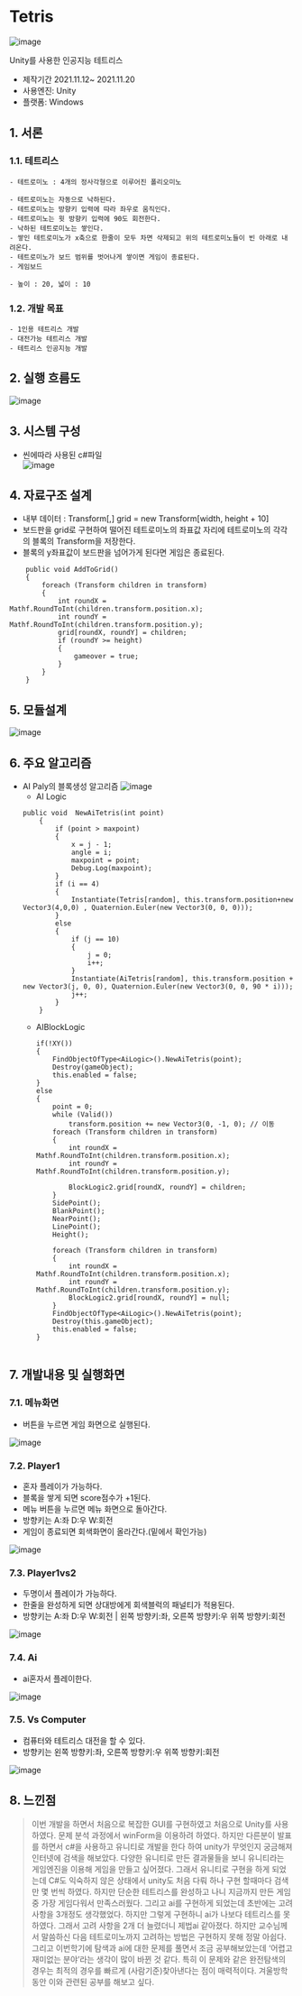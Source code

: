 # Tetris

![image](https://github.com/KitYoonJeongmin/Tetris/assets/102850131/7746f63a-e909-470e-a80d-07dac95a7a86)

Unity를 사용한 인공지능 테트리스
- 제작기간 2021.11.12~ 2021.11.20
- 사용엔진: Unity
- 플랫폼: Windows

## 1. 서론
### 1.1. 테트리스
    - 테트로미노 : 4개의 정사각형으로 이루어진 폴리오미노
      
    - 테트로미노는 자동으로 낙하된다.
    - 테트로미노는 방향키 입력에 따라 좌우로 움직인다.
    - 테트로미노는 윗 방향키 입력에 90도 회전한다.
    - 낙하된 테트로미노는 쌓인다.
    - 쌓인 테트로미노가 x축으로 한줄이 모두 차면 삭제되고 위의 테트로미노들이 빈 아래로 내려온다.
    - 테트로미노가 보드 범위를 벗어나게 쌓이면 게임이 종료된다.
    - 게임보드
    
    - 높이 : 20, 넓이 : 10
### 1.2. 개발 목표
    - 1인용 테트리스 개발
    - 대전가능 테트리스 개발
    - 테트리스 인공지능 개발

## 2. 실행 흐름도
![image](https://github.com/KitYoonJeongmin/Tetris/assets/102850131/73260e2d-f305-45b1-8ce4-c67075a7b499)


## 3. 시스템 구성
 - 씬에따라 사용된 c#파일</br>
![image](https://github.com/KitYoonJeongmin/Tetris/assets/102850131/044b73e5-0e2e-4ef8-9bb0-6eab1da6bf37)

## 4. 자료구조 설계
- 내부 데이터 : Transform[,] grid = new Transform[width, height + 10]
- 보드판을 grid로 구현하여 떨어진 테트로미노의 좌표값 자리에 테트로미노의 각각의 블록의 Transform을 저장한다.
- 블록의 y좌표값이 보드판을 넘어가게 된다면 게임은 종료된다.
```
    public void AddToGrid()
    {
        foreach (Transform children in transform)
        {
            int roundX = Mathf.RoundToInt(children.transform.position.x);
            int roundY = Mathf.RoundToInt(children.transform.position.y);
            grid[roundX, roundY] = children;
            if (roundY >= height)
            {
                gameover = true;
            }
        }
    }
```

## 5. 모듈설계
![image](https://github.com/KitYoonJeongmin/Tetris/assets/102850131/2fde8674-a132-4d7d-a04f-12ee4d5da0ea)

## 6. 주요 알고리즘
- AI Paly의 블록생성 알고리즘
![image](https://github.com/KitYoonJeongmin/Tetris/assets/102850131/9130851a-f069-48f3-80a0-4294796b6ec8)
  - AI Logic
  ```
  public void  NewAiTetris(int point)
      {
          if (point > maxpoint)
          {
              x = j - 1;
              angle = i;
              maxpoint = point;
              Debug.Log(maxpoint);
          }
          if (i == 4)
          {
              Instantiate(Tetris[random], this.transform.position+new Vector3(4,0,0) , Quaternion.Euler(new Vector3(0, 0, 0)));
          }
          else
          {
              if (j == 10)
              {
                  j = 0;
                  i++;
              }
              Instantiate(AiTetris[random], this.transform.position + new Vector3(j, 0, 0), Quaternion.Euler(new Vector3(0, 0, 90 * i)));
              j++;
          }
      }
  ```
  - AIBlockLogic
    ```
    if(!XY())
    {
        FindObjectOfType<AiLogic>().NewAiTetris(point);
        Destroy(gameObject);
        this.enabled = false;
    }
    else
    {
        point = 0;
        while (Valid())
            transform.position += new Vector3(0, -1, 0); // 이동
        foreach (Transform children in transform)
        {
            int roundX = Mathf.RoundToInt(children.transform.position.x);
            int roundY = Mathf.RoundToInt(children.transform.position.y);

            BlockLogic2.grid[roundX, roundY] = children;
        }
        SidePoint();
        BlankPoint();
        NearPoint();
        LinePoint();
        Height();

        foreach (Transform children in transform)
        {
            int roundX = Mathf.RoundToInt(children.transform.position.x);
            int roundY = Mathf.RoundToInt(children.transform.position.y);
            BlockLogic2.grid[roundX, roundY] = null;
        }
        FindObjectOfType<AiLogic>().NewAiTetris(point);
        Destroy(this.gameObject);
        this.enabled = false;
    }
  ```
## 7. 개발내용 및 실행화면
### 7.1. 메뉴화면
 - 버튼을 누르면 게임 화면으로 실행된다.
 
![image](https://github.com/KitYoonJeongmin/Tetris/assets/102850131/5f42c4e7-4907-4af9-95fb-ae6deb9dfd37)

### 7.2. Player1
 - 혼자 플레이가 가능하다.
 - 블록을 쌓게 되면 score점수가 +1된다.
 - 메뉴 버튼을 누르면 메뉴 화면으로 돌아간다.
 - 방향키는 A:좌 D:우 W:회전
 - 게임이 종료되면 회색화면이 올라간다.(밑에서 확인가능)
 
![image](https://github.com/KitYoonJeongmin/Tetris/assets/102850131/8a830ae0-2139-4bdd-8a0f-d8f6ad1332bf)

### 7.3. Player1vs2
- 두명이서 플레이가 가능하다.
- 한줄을 완성하게 되면 상대방에게 회색블럭의 패널티가 적용된다.
- 방향키는 A:좌 D:우 W:회전 | 왼쪽 방향키:좌, 오른쪽 방향키:우 위쪽 방향키:회전 

![image](https://github.com/KitYoonJeongmin/Tetris/assets/102850131/95340d62-8369-4ca1-a454-a18d5e0c8620)

### 7.4. Ai
- ai혼자서 플레이한다.

![image](https://github.com/KitYoonJeongmin/Tetris/assets/102850131/5bc56907-8ae0-4977-aa02-76f1991d2a1e)

### 7.5. Vs Computer
- 컴퓨터와 테트리스 대전을 할 수 있다.
- 방향키는 왼쪽 방향키:좌, 오른쪽 방향키:우 위쪽 방향키:회전 

![image](https://github.com/KitYoonJeongmin/Tetris/assets/102850131/bf8a7f4d-1ce3-480f-8cd6-ab628253f383)

## 8. 느낀점
> 이번 개발을 하면서 처음으로 복잡한 GUI를 구현하였고 처음으로 Unity를 사용하였다. 문제 분석 과정에서 winForm을 이용하려 하였다. 하지만 다른분이 발표를 하면서 c#을 사용하고 유니티로 개발을 한다 하여 unity가 무엇인지 궁금해져 인터넷에 검색을 해보았다. 다양한 유니티로 만든 결과물들을 보니 유니티라는 게임엔진을 이용해 게임을 만들고 싶어졌다. 그래서 유니티로 구현을 하게 되었는데 C#도 익숙하지 않은 상태에서 unity도 처음 다뤄 하나 구현 할때마다 검색만 몇 번씩 하였다. 하지만 단순한 테트리스를 완성하고 나니 지금까지 만든 게임중 가장 게임다워서 만족스러웠다.
그리고 ai를 구현하게 되었는데 초반에는 고려사항을 3개정도 생각했었다. 하지만 그렇게 구현하니 ai가 나보다 테트리스를 못하였다. 그래서 고려 사항을 2개 더 늘렸더니 제법ai 같아졌다. 하지만 교수님께서 말씀하신 다음 테트로미노까지 고려하는 방법은 구현하지 못해 정말 아쉽다. 그리고 이번학기에 탐색과 ai에 대한 문제를 풀면서 조금 공부해보았는데 ‘어렵고 재미없는 분야’라는 생각이 많이 바뀐 것 같다. 특히 이 문제와 같은 완전탐색의 경우는 최적의 경우를 빠르게 (사람기준)찾아낸다는 점이 매력적이다. 겨울방학 동안 이와 관련된 공부를 해보고 싶다.

